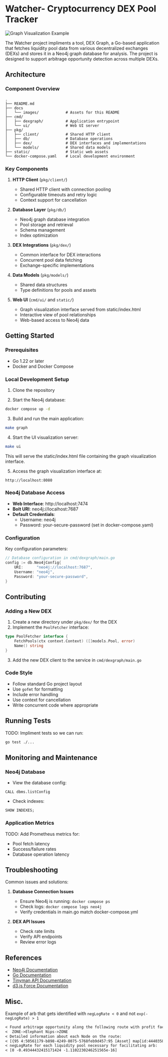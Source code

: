 # Watcher- Cryptocurrency DEX Pool Tracker

![Graph Visualization Example](docs/images/Uatu_the_Watcher.png)

The Watcher project impliments a tool, DEX Graph, a Go-based application that fetches liquidity pool data from various decentralized exchanges (DEXs) and stores it in a Neo4j graph database for analysis. The project is designed to support arbitrage opportunity detection across multiple DEXs.

## Architecture

### Component Overview

```
.
├── README.md
├── docs
│   └── images/            # Assets for this README
├── cmd/
│   ├── dexgraph/          # Application entrypoint
│   └── ui/                # Web UI server
├── pkg/
│   ├── client/            # Shared HTTP client
│   ├── db/                # Database operations
│   ├── dex/               # DEX interfaces and implementations
│   └── models/            # Shared data models
├── static/                # Static web assets
└── docker-compose.yaml    # Local development environment
```

### Key Components

1. **HTTP Client** (`pkg/client/`)
   - Shared HTTP client with connection pooling
   - Configurable timeouts and retry logic
   - Context support for cancellation

2. **Database Layer** (`pkg/db/`)
   - Neo4j graph database integration
   - Pool storage and retrieval
   - Schema management
   - Index optimization

3. **DEX Integrations** (`pkg/dex/`)
   - Common interface for DEX interactions
   - Concurrent pool data fetching
   - Exchange-specific implementations

4. **Data Models** (`pkg/models/`)
   - Shared data structures
   - Type definitions for pools and assets

5. **Web UI** (`cmd/ui/` and `static/`)
   - Graph visualization interface served from static/index.html
   - Interactive view of pool relationships
   - Web-based access to Neo4j data

## Getting Started

### Prerequisites

- Go 1.22 or later
- Docker and Docker Compose

### Local Development Setup

1. Clone the repository

2. Start the Neo4j database:
```bash
docker compose up -d
```

3. Build and run the main application:
```bash
make graph
```

4. Start the UI visualization server:
```bash
make ui
```
This will serve the static/index.html file containing the graph visualization interface.

5. Access the graph visualization interface at:
```
http://localhost:8080
```

### Neo4j Database Access

- **Web Interface**: http://localhost:7474
- **Bolt URI**: neo4j://localhost:7687
- **Default Credentials**: 
  - Username: neo4j
  - Password: your-secure-password (set in docker-compose.yaml)

### Configuration

Key configuration parameters:

```go
// Database configuration in cmd/dexgraph/main.go
config := db.Neo4jConfig{
    URI:      "neo4j://localhost:7687",
    Username: "neo4j",
    Password: "your-secure-password",
}
```

## Contributing

### Adding a New DEX

1. Create a new directory under `pkg/dex/` for the DEX
2. Implement the `PoolFetcher` interface:
```go
type PoolFetcher interface {
    FetchPools(ctx context.Context) ([]models.Pool, error)
    Name() string
}
```
3. Add the new DEX client to the service in `cmd/dexgraph/main.go`

### Code Style

- Follow standard Go project layout
- Use `gofmt` for formatting
- Include error handling
- Use context for cancellation
- Write concurrent code where appropriate

## Running Tests

TODO: Impliment tests so we can run:

```bash
go test ./...
```

## Monitoring and Maintenance

### Neo4j Database

- View the database config:
```cypher
CALL dbms.listConfig
```

- Check indexes:
```cypher
SHOW INDEXES;
```

### Application Metrics

TODO: Add Prometheus metrics for:
- Pool fetch latency
- Success/failure rates
- Database operation latency

## Troubleshooting

Common issues and solutions:

1. **Database Connection Issues**
   - Ensure Neo4j is running: `docker compose ps`
   - Check logs: `docker compose logs neo4j`
   - Verify credentials in main.go match docker-compose.yml

2. **DEX API Issues**
   - Check rate limits
   - Verify API endpoints
   - Review error logs


## References

- [Neo4j Documentation](https://neo4j.com/docs/)
- [Go Documentation](https://golang.org/doc/)
- [Tinyman API Documentation](https://docs.tinyman.org/)
- [d3.js Force Documentation](https://d3js.org/d3-force)

## Misc.

Example of arb that gets identified with `negLogRate < 0` and not `exp(-negLogRate) > 1` 

```txt
< Found arbitrage opportunity along the following route with profit factor: 1
<  ZONE->Elephant Nips->ZONE
< Detailed information about each Node on the route:
< [{95 4:50561179-b898-4249-8075-5768feb9d457:95 [Asset] map[id:444035862 name:ZONE]} {236 4:50561179-b898-4249-8075-5768feb9d457:236 [Asset] map[id:640873368 name:Elephant Nips]} {95 4:50561179-b898-4249-8075-5768feb9d457:95 [Asset] map[id:444035862 name:ZONE]}]
< negLogRate for each liquidity pool necessary for facilitating arb:
< [0 -0.49344432415171424 -1.1102230246251565e-16]
```